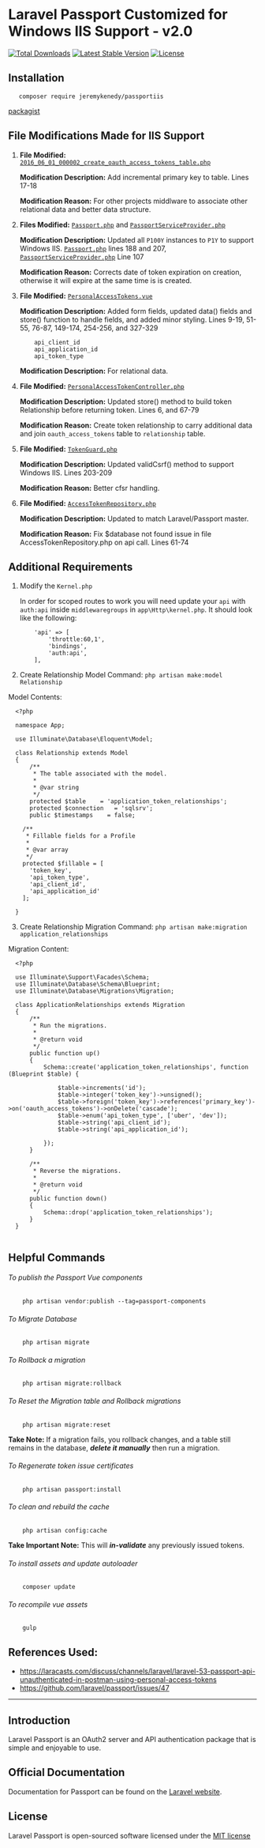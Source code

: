 # Laravel Passport Customized for Windows IIS Support - v2.0

[![Total Downloads](https://poser.pugx.org/jeremykenedy/passportiis/d/total.svg)](https://packagist.org/packages/jeremykenedy/passportiis)
[![Latest Stable Version](https://poser.pugx.org/jeremykenedy/passportiis/v/stable.svg)](https://packagist.org/packages/jeremykenedy/passportiis)
[![License](https://poser.pugx.org/jeremykenedy/passportiis/license.svg)](https://packagist.org/packages/jeremykenedy/passportiis)

## Installation
```
   composer require jeremykenedy/passportiis
```
[packagist](https://packagist.org/packages/jeremykenedy/passportiis)

## File Modifications Made for IIS Support
1.  **File Modified:**
		[```2016_06_01_000002_create_oauth_access_tokens_table.php```](https://github.com/jeremykenedy/passportiis/blob/master/database/migrations/2016_06_01_000002_create_oauth_access_tokens_table.php)

	**Modification Description:**
		Add incremental primary key to table. Lines 17-18

    **Modification Reason:**
        For other projects middlware to associate other relational data and better data structure.

2.  **Files Modified:**
		[```Passport.php```](https://github.com/jeremykenedy/passportiis/blob/master/src/Passport.php) and [```PassportServiceProvider.php```](https://github.com/jeremykenedy/passportiis/blob/master/src/PassportServiceProvider.php)

    **Modification Description:**
    	Updated all ```P100Y``` instances to ```P1Y``` to support Windows IIS. [```Passport.php```](https://github.com/jeremykenedy/passportiis/blob/master/src/Passport.php) lines 188 and 207, [```PassportServiceProvider.php```](https://github.com/jeremykenedy/passportiis/blob/master/src/PassportServiceProvider.php) Line 107

    **Modification Reason:**
        Corrects date of token expiration on creation, otherwise it will expire at the same time is is created.

3.  **File Modified:**
		[```PersonalAccessTokens.vue```](https://github.com/jeremykenedy/passportiis/blob/master/resources/assets/js/components/PersonalAccessTokens.vue)

    **Modification Description:**
    	Added form fields, updated data() fields and store() function to handle fields, and added minor styling. Lines 9-19, 51-55, 76-87, 149-174, 254-256, and 327-329

    ```
        api_client_id
        api_application_id
        api_token_type
    ```
    **Modification Description:**
         For relational data.

4.  **File Modified:**
		[```PersonalAccessTokenController.php```](https://github.com/jeremykenedy/passportiis/blob/master/src/Http/Controllers/PersonalAccessTokenController.php)

    **Modification Description:**
    	Updated store() method to build token Relationship before returning token. Lines 6, and 67-79

    **Modification Reason:**
        Create token relationship to carry additional data and join ```oauth_access_tokens``` table to ```relationship``` table.

5.  **File Modified:**
		[```TokenGuard.php```](https://github.com/jeremykenedy/passportiis/blob/master/src/Guards/TokenGuard.php)

    **Modification Description:**
    	Updated validCsrf() method to support Windows IIS. Lines 203-209

    **Modification Reason:**
        Better cfsr handling.

6.  **File Modified:**
        [```AccessTokenRepository.php```](https://github.com/jeremykenedy/passportiis/blob/master/src/Bridge/AccessTokenRepository.php)

    **Modification Description:**
    	Updated to match Laravel/Passport master.

    **Modification Reason:**
        Fix $database not found issue in file AccessTokenRepository.php on api call. Lines 61-74

## Additional Requirements

1. 	Modify the `Kernel.php`

	In order for scoped routes to work you will need update
	your `api` with `auth:api` inside `middlewaregroups` in `app\Http\kernel.php`.
	It should look like the following:

	```
		'api' => [
			'throttle:60,1',
			'bindings',
			'auth:api',
		],
	```

2. Create Relationship Model
  Command:
  ```php artisan make:model Relationship```

  Model Contents:
  ```
    <?php

    namespace App;

    use Illuminate\Database\Eloquent\Model;

    class Relationship extends Model
    {
        /**
         * The table associated with the model.
         *
         * @var string
         */
        protected $table    = 'application_token_relationships';
        protected $connection   = 'sqlsrv';
        public $timestamps    = false;

      /**
       * Fillable fields for a Profile
       *
       * @var array
       */
      protected $fillable = [
        'token_key',
        'api_token_type',
        'api_client_id',
        'api_application_id'
      ];

    }

  ```

3. Create Relationship Migration
  Command:
    ```php artisan make:migration application_relationships```

  Migration Content:

  ```
    <?php

    use Illuminate\Support\Facades\Schema;
    use Illuminate\Database\Schema\Blueprint;
    use Illuminate\Database\Migrations\Migration;

    class ApplicationRelationships extends Migration
    {
        /**
         * Run the migrations.
         *
         * @return void
         */
        public function up()
        {
            Schema::create('application_token_relationships', function (Blueprint $table) {

                $table->increments('id');
                $table->integer('token_key')->unsigned();
                $table->foreign('token_key')->references('primary_key')->on('oauth_access_tokens')->onDelete('cascade');
                $table->enum('api_token_type', ['uber', 'dev']);
                $table->string('api_client_id');
                $table->string('api_application_id');

            });
        }

        /**
         * Reverse the migrations.
         *
         * @return void
         */
        public function down()
        {
            Schema::drop('application_token_relationships');
        }
    }


  ```

## Helpful Commands
###### To publish the Passport Vue components
  ```
      php artisan vendor:publish --tag=passport-components
  ```

###### To Migrate Database
  ```
      php artisan migrate
  ```

###### To Rollback a migration
  ```
      php artisan migrate:rollback
  ```

###### To Reset the Migration table and Rollback migrations
  ```
      php artisan migrate:reset
  ```
**Take Note:** If a migration fails, you rollback changes, and a table still remains in the database, ***delete it manually*** then run a migration.

###### To Regenerate token issue certificates
  ```
      php artisan passport:install
  ```

###### To clean and rebuild the cache
  ```
      php artisan config:cache
  ```
**Take Important Note:** This will ***in-validate*** any previously issued tokens.

###### To install assets and update autoloader
  ```
      composer update
  ```

###### To recompile vue assets
  ```
      gulp
  ```

## References Used:

- https://laracasts.com/discuss/channels/laravel/laravel-53-passport-api-unauthenticated-in-postman-using-personal-access-tokens
- https://github.com/laravel/passport/issues/47

---

## Introduction

Laravel Passport is an OAuth2 server and API authentication package that is simple and enjoyable to use.

## Official Documentation

Documentation for Passport can be found on the [Laravel website](http://laravel.com/docs/master/passport).

## License

Laravel Passport is open-sourced software licensed under the [MIT license](http://opensource.org/licenses/MIT)
